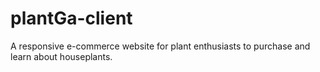 # plantGa-client
A responsive e-commerce website for plant enthusiasts to purchase and learn about houseplants.
